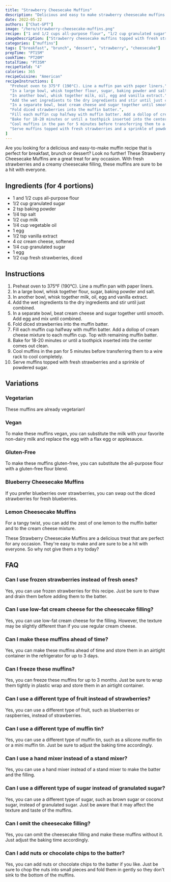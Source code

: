 ```yaml
---
title: "Strawberry Cheesecake Muffins"
description: "Delicious and easy to make strawberry cheesecake muffins that are perfect for breakfast, brunch or dessert."
date: 2022-05-22
authors: ["Chat-GPT"]
image: "/hero/strawberry-cheesecake-muffins.png"
recipe: ["1 and 1/2 cups all-purpose flour", "1/2 cup granulated sugar", "2 tsp baking powder", "1/4 tsp salt", "1/2 cup milk", "1/4 cup vegetable oil", "1 egg", "1/2 tsp vanilla extract", "4 oz cream cheese, softened", "1/4 cup granulated sugar", "1 egg", "1/2 cup fresh strawberries, diced"]
imageDescription: ["Strawberry cheesecake muffins topped with fresh strawberries and a sprinkle of powdered sugar."]
categories: ["muffins"]
tags: ["breakfast", "brunch", "dessert", "strawberry", "cheesecake"]
prepTime: "PT15M"
cookTime: "PT20M"
totalTime: "PT35M"
recipeYield: "4"
calories: 365
recipeCuisine: "American"
recipeInstructions: [
  "Preheat oven to 375°F (190°C). Line a muffin pan with paper liners.",
  "In a large bowl, whisk together flour, sugar, baking powder and salt.",
  "In another bowl, whisk together milk, oil, egg and vanilla extract.",
  "Add the wet ingredients to the dry ingredients and stir until just combined.",
  "In a separate bowl, beat cream cheese and sugar together until smooth. Add egg and mix until combined.",
  "Fold diced strawberries into the muffin batter.",
  "Fill each muffin cup halfway with muffin batter. Add a dollop of cream cheese mixture to each muffin cup. Top with remaining muffin batter.",
  "Bake for 18-20 minutes or until a toothpick inserted into the center comes out clean.",
  "Cool muffins in the pan for 5 minutes before transferring them to a wire rack to cool completely.",
  "Serve muffins topped with fresh strawberries and a sprinkle of powdered sugar."
]
---
```


Are you looking for a delicious and easy-to-make muffin recipe that is perfect for breakfast, brunch or dessert? Look no further! These Strawberry Cheesecake Muffins are a great treat for any occasion. With fresh strawberries and a creamy cheesecake filling, these muffins are sure to be a hit with everyone.

## Ingredients (for 4 portions)

- 1 and 1/2 cups all-purpose flour
- 1/2 cup granulated sugar
- 2 tsp baking powder
- 1/4 tsp salt
- 1/2 cup milk
- 1/4 cup vegetable oil
- 1 egg
- 1/2 tsp vanilla extract
- 4 oz cream cheese, softened
- 1/4 cup granulated sugar
- 1 egg
- 1/2 cup fresh strawberries, diced

## Instructions

1. Preheat oven to 375°F (190°C). Line a muffin pan with paper liners.
2. In a large bowl, whisk together flour, sugar, baking powder and salt.
3. In another bowl, whisk together milk, oil, egg and vanilla extract.
4. Add the wet ingredients to the dry ingredients and stir until just combined.
5. In a separate bowl, beat cream cheese and sugar together until smooth. Add egg and mix until combined.
6. Fold diced strawberries into the muffin batter.
7. Fill each muffin cup halfway with muffin batter. Add a dollop of cream cheese mixture to each muffin cup. Top with remaining muffin batter.
8. Bake for 18-20 minutes or until a toothpick inserted into the center comes out clean.
9. Cool muffins in the pan for 5 minutes before transferring them to a wire rack to cool completely.
10. Serve muffins topped with fresh strawberries and a sprinkle of powdered sugar.

## Variations

### Vegetarian

These muffins are already vegetarian!

### Vegan

To make these muffins vegan, you can substitute the milk with your favorite non-dairy milk and replace the egg with a flax egg or applesauce.

### Gluten-Free

To make these muffins gluten-free, you can substitute the all-purpose flour with a gluten-free flour blend.

### Blueberry Cheesecake Muffins

If you prefer blueberries over strawberries, you can swap out the diced strawberries for fresh blueberries.

### Lemon Cheesecake Muffins

For a tangy twist, you can add the zest of one lemon to the muffin batter and to the cream cheese mixture.

These Strawberry Cheesecake Muffins are a delicious treat that are perfect for any occasion. They're easy to make and are sure to be a hit with everyone. So why not give them a try today?

## FAQ

### Can I use frozen strawberries instead of fresh ones?

Yes, you can use frozen strawberries for this recipe. Just be sure to thaw and drain them before adding them to the batter.

### Can I use low-fat cream cheese for the cheesecake filling?

Yes, you can use low-fat cream cheese for the filling. However, the texture may be slightly different than if you use regular cream cheese.

### Can I make these muffins ahead of time?

Yes, you can make these muffins ahead of time and store them in an airtight container in the refrigerator for up to 3 days.

### Can I freeze these muffins?

Yes, you can freeze these muffins for up to 3 months. Just be sure to wrap them tightly in plastic wrap and store them in an airtight container.

### Can I use a different type of fruit instead of strawberries?

Yes, you can use a different type of fruit, such as blueberries or raspberries, instead of strawberries.

### Can I use a different type of muffin tin?

Yes, you can use a different type of muffin tin, such as a silicone muffin tin or a mini muffin tin. Just be sure to adjust the baking time accordingly.

### Can I use a hand mixer instead of a stand mixer?

Yes, you can use a hand mixer instead of a stand mixer to make the batter and the filling.

### Can I use a different type of sugar instead of granulated sugar?

Yes, you can use a different type of sugar, such as brown sugar or coconut sugar, instead of granulated sugar. Just be aware that it may affect the texture and taste of the muffins.

### Can I omit the cheesecake filling?

Yes, you can omit the cheesecake filling and make these muffins without it. Just adjust the baking time accordingly.

### Can I add nuts or chocolate chips to the batter?

Yes, you can add nuts or chocolate chips to the batter if you like. Just be sure to chop the nuts into small pieces and fold them in gently so they don't sink to the bottom of the muffins.